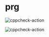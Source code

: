 # prg

![cppcheck-action](https://github.com/gitramaprasadks/prg/workflows/cppcheck-action/badge.svg)

![cppcheck-action](https://github.com/gitramaprasadks/prg/workflows/cppcheck-action/badge.svg)
